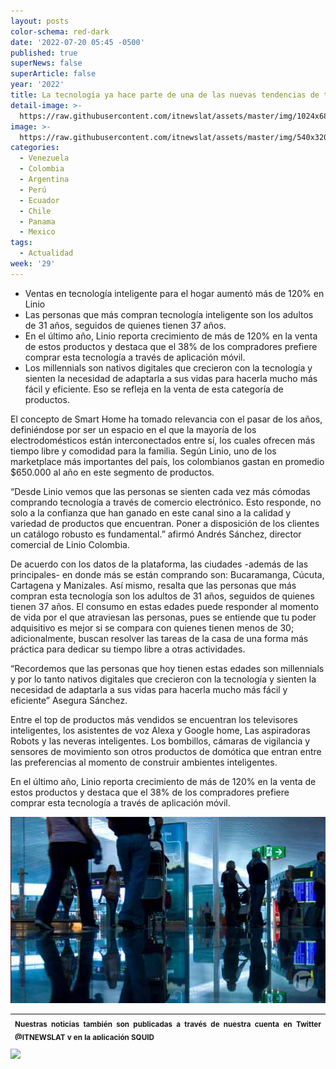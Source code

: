 ```yaml
---
layout: posts
color-schema: red-dark
date: '2022-07-20 05:45 -0500'
published: true
superNews: false
superArticle: false
year: '2022'
title: La tecnología ya hace parte de una de las nuevas tendencias de turismo
detail-image: >-
  https://raw.githubusercontent.com/itnewslat/assets/master/img/1024x680/Turismo-Tecnologia-g.jpg
image: >-
  https://raw.githubusercontent.com/itnewslat/assets/master/img/540x320/Turismo-Tecnologia-p.jpg
categories:
  - Venezuela
  - Colombia
  - Argentina
  - Perú
  - Ecuador
  - Chile
  - Panama
  - Mexico
tags:
  - Actualidad
week: '29'
---
```

- Ventas en tecnología inteligente para el hogar aumentó más de 120% en Linio
- Las personas que más compran tecnología inteligente son los adultos de 31 años, seguidos de quienes tienen 37 años.
- En el último año, Linio reporta crecimiento de más de 120% en la venta de estos productos y destaca que el 38% de los compradores prefiere comprar esta tecnología a través de aplicación móvil.
- Los millennials son nativos digitales que crecieron con la tecnología y sienten la necesidad de adaptarla a sus vidas para hacerla mucho más fácil y eficiente. Eso se refleja en la venta de esta categoría de productos.

El concepto de Smart Home ha tomado relevancia con el pasar de los años, definiéndose por ser un espacio en el que la mayoría de los electrodomésticos están interconectados entre sí, los cuales ofrecen más tiempo libre y comodidad para la familia. Según Linio, uno de los marketplace más importantes del país, los colombianos gastan en promedio $650.000 al año en este segmento de productos.

“Desde Linio vemos que las personas se sienten cada vez más cómodas comprando tecnología a través de comercio electrónico. Esto responde, no solo a la confianza que han ganado en este canal sino a la calidad y variedad de productos que encuentran. Poner a disposición de los clientes un catálogo robusto es fundamental.” afirmó Andrés Sánchez, director comercial de Linio Colombia.

De acuerdo con los datos de la plataforma, las ciudades -además de las principales- en donde más se están comprando son: Bucaramanga, Cúcuta, Cartagena y Manizales. Así mismo, resalta que las personas que más compran esta tecnología son los adultos de 31 años, seguidos de quienes tienen 37 años. El consumo en estas edades puede responder al momento de vida por el que atraviesan las personas, pues se entiende que tu poder adquisitivo es mejor si se compara con quienes tienen menos de 30; adicionalmente, buscan resolver las tareas de la casa de una forma más práctica para dedicar su tiempo libre a otras actividades.

“Recordemos que las personas que hoy tienen estas edades son millennials y por lo tanto nativos digitales que crecieron con la tecnología y sienten la necesidad de adaptarla a sus vidas para hacerla mucho más fácil y eficiente” Asegura Sánchez.

Entre el top de productos más vendidos se encuentran los televisores inteligentes, los asistentes de voz Alexa y Google home, Las aspiradoras Robots y las neveras inteligentes. Los bombillos, cámaras de vigilancia y sensores de movimiento son otros productos de domótica que entran entre las preferencias al momento de construir ambientes inteligentes.

En el último año, Linio reporta crecimiento de más de 120% en la venta de estos productos y destaca que el 38% de los compradores prefiere comprar esta tecnología a través de aplicación móvil.


![](https://raw.githubusercontent.com/itnewslat/assets/master/img/540x320/Turismo-Tecnologia-p.jpg)

<table style="height: 42px;" width="569">
<tbody>
<tr>
<td style="text-align: justify;"><sub><strong>Nuestras noticias también son publicadas a través de nuestra cuenta en Twitter <a href="https://twitter.com/itnewslat?lang=es">@ITNEWSLAT</a> y en la aplicación <a href="https://squidapp.co/en/">SQUID</a></strong></sub></td>
</tr>
</tbody>
</table>

<img src="https://tracker.metricool.com/c3po.jpg?hash=56f88a41e39ab42c063cc51676587a04"/>